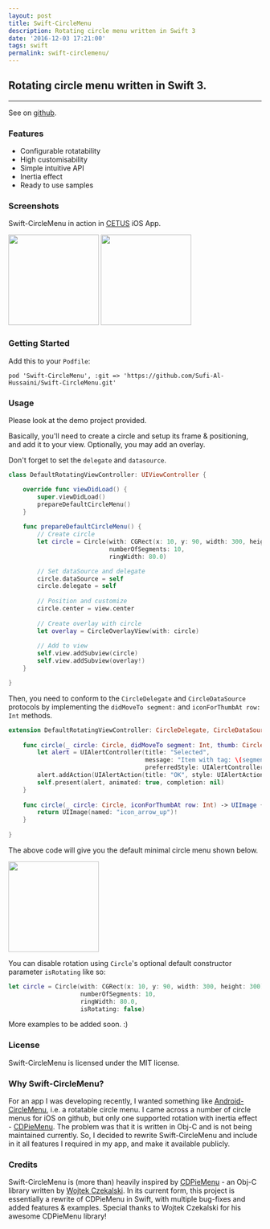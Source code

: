 ```yaml
---
layout: post
title: Swift-CircleMenu
description: Rotating circle menu written in Swift 3
date: '2016-12-03 17:21:00'
tags: swift
permalink: swift-circlemenu/
---
```


## Rotating circle menu written in Swift 3. 

***

See on [github](https://github.com/Sufi-Al-Hussaini/Swift-CircleMenu).

### Features 

* Configurable rotatability
* High customisability 
* Simple intuitive API
* Inertia effect
* Ready to use samples


### Screenshots
Swift-CircleMenu in action in [CETUS](https://itunes.apple.com/us/app/CETUS/id1174919225) iOS App.

<img src="https://cloud.githubusercontent.com/assets/7275476/20860974/f140ce60-b99d-11e6-9f68-2178c315df1c.png" width="180">
<img src="https://cloud.githubusercontent.com/assets/7275476/20860970/eb60b91a-b99d-11e6-95eb-1b4fa0b3670b.png" width="180">


### Getting Started
Add this to your `Podfile`:

```
pod 'Swift-CircleMenu', :git => 'https://github.com/Sufi-Al-Hussaini/Swift-CircleMenu.git'
```


### Usage
Please look at the demo project provided.

Basically, you'll need to create a circle and setup its frame & positioning, and add it to your view. 
Optionally, you may add an overlay.

Don't forget to set the `delegate` and `datasource`.

```swift
class DefaultRotatingViewController: UIViewController {

    override func viewDidLoad() {
        super.viewDidLoad()
        prepareDefaultCircleMenu()
    }
    
    func prepareDefaultCircleMenu() {
        // Create circle
        let circle = Circle(with: CGRect(x: 10, y: 90, width: 300, height: 300), 
                            numberOfSegments: 10, 
                            ringWidth: 80.0)

        // Set dataSource and delegate
        circle.dataSource = self
        circle.delegate = self
        
        // Position and customize
        circle.center = view.center
        
        // Create overlay with circle
        let overlay = CircleOverlayView(with: circle)
        
        // Add to view
        self.view.addSubview(circle)
        self.view.addSubview(overlay!)
    }

}
```

Then, you need to conform to the `CircleDelegate` and `CircleDataSource` protocols by implementing the `didMoveTo segment:` and `iconForThumbAt row: Int` methods.

```swift 
extension DefaultRotatingViewController: CircleDelegate, CircleDataSource {
    
    func circle(_ circle: Circle, didMoveTo segment: Int, thumb: CircleThumb) {
        let alert = UIAlertController(title: "Selected", 
                                      message: "Item with tag: \(segment)", 
                                      preferredStyle: UIAlertControllerStyle.alert)
        alert.addAction(UIAlertAction(title: "OK", style: UIAlertActionStyle.cancel, handler: nil))
        self.present(alert, animated: true, completion: nil)
    }
    
    func circle(_ circle: Circle, iconForThumbAt row: Int) -> UIImage {
        return UIImage(named: "icon_arrow_up")!
    }
    
}
```

The above code will give you the default minimal circle menu shown below.

<img src="https://cloud.githubusercontent.com/assets/7275476/20860954/9e4d5926-b99d-11e6-84c7-3dfc46ab07ea.png" width="180">


You can disable rotation using `Circle`'s optional default constructor parameter `isRotating` like so:

```swift
let circle = Circle(with: CGRect(x: 10, y: 90, width: 300, height: 300), 
                    numberOfSegments: 10, 
                    ringWidth: 80.0, 
                    isRotating: false)
```

More examples to be added soon. :)


### License
Swift-CircleMenu is licensed under the MIT license.


### Why Swift-CircleMenu?
For an app I was developing recently, I wanted something like [Android-CircleMenu](https://github.com/szugyi/Android-CircleMenu), i.e. a rotatable circle menu. 
I came across a number of circle menus for iOS on github, but only one supported rotation with inertia effect - [CDPieMenu](https://github.com/wokalski/CDPieMenu). 
The problem was that it is written in Obj-C and is not being maintained currently.
So, I decided to rewrite Swift-CircleMenu and include in it all features I required in my app, and make it available publicly.


### Credits
Swift-CircleMenu is (more than) heavily inspired by [CDPieMenu](https://github.com/wokalski/CDPieMenu) - an Obj-C library written by [Wojtek Czekalski](https://github.com/wokalski). 
In its current form, this project is essentially a rewrite of CDPieMenu in Swift, with multiple bug-fixes and added features & examples. 
Special thanks to Wojtek Czekalski for his awesome CDPieMenu library!
